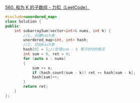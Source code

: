 [560. 和为 K 的子数组 - 力扣（LeetCode）](https://leetcode.cn/problems/subarray-sum-equals-k/)

```c++
#include<unordered_map>
class Solution {
public:
    int subarraySum(vector<int>& nums, int k) {
        //1. 创建hash表
        unordered_map<int, int> hash;
        //2. 初始hash表
        hash[0] = 1;//处理sum - k 等于0时的情况
        int sum = 0, ret = 0;
        for (auto x : nums)
        {
            sum += x;
            if (hash.count(sum - k)) ret += hash[sum - k];
            hash[sum]++;
        }
        return ret;
    }
};
```


